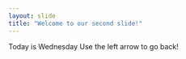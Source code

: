 ```yaml
---
layout: slide
title: "Welcome to our second slide!"
---
```

Today is Wednesday
Use the left arrow to go back!
